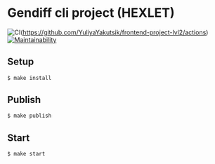 # Gendiff cli project (HEXLET)

![CI](https://github.com/YuliyaYakutsik/frontend-project-lvl2/workflows/CI/badge.svg)(https://github.com/YuliyaYakutsik/frontend-project-lvl2/actions)
[![Maintainability](https://api.codeclimate.com/v1/badges/8d09ac01aff3e2680303/maintainability)](https://codeclimate.com/github/YuliyaYakutsik/frontend-project-lvl2/maintainability)

## Setup

```sh
$ make install
```

## Publish

```sh
$ make publish
```

## Start

```sh
$ make start
```